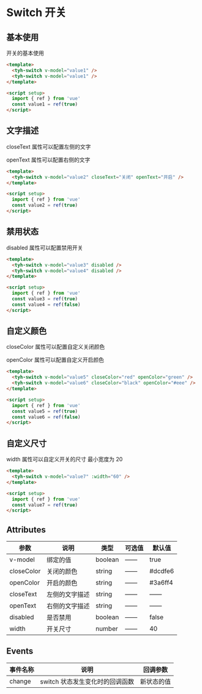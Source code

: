 # Switch 开关

## 基本使用

开关的基本使用

```html
<template>
  <tyh-switch v-model="value1" />
  <tyh-switch v-model="value1" />
</template>

<script setup>
  import { ref } from 'vue'
  const value1 = ref(true)
</script>
```

## 文字描述

closeText 属性可以配置左侧的文字

openText 属性可以配置右侧的文字

```html
<template>
  <tyh-switch v-model="value2" closeText="关闭" openText="开启" />
</template>

<script setup>
  import { ref } from 'vue'
  const value2 = ref(true)
</script>
```

## 禁用状态

disabled 属性可以配置禁用开关

```html
<template>
  <tyh-switch v-model="value3" disabled />
  <tyh-switch v-model="value4" disabled />
</template>

<script setup>
  import { ref } from 'vue'
  const value3 = ref(true)
  const value4 = ref(false)
</script>
```

## 自定义颜色

closeColor 属性可以配置自定义关闭颜色

openColor 属性可以配置自定义开启颜色

```html
<template>
  <tyh-switch v-model="value5" closeColor="red" openColor="green" />
  <tyh-switch v-model="value6" closeColor="black" openColor="#eee" />
</template>

<script setup>
  import { ref } from 'vue'
  const value5 = ref(true)
  const value6 = ref(false)
</script>
```

## 自定义尺寸

width 属性可以自定义开关的尺寸 最小宽度为 20

```html
<template>
  <tyh-switch v-model="value7" :width="60" />
</template>

<script setup>
  import { ref } from 'vue'
  const value7 = ref(true)
</script>
```

## Attributes

| 参数       | 说明           | 类型    | 可选值 | 默认值  |
| ---------- | -------------- | ------- | ------ | ------- |
| v-model    | 绑定的值       | boolean | ——     | true    |
| closeColor | 关闭的颜色     | string  | ——     | #dcdfe6 |
| openColor  | 开启的颜色     | string  | ——     | #3a6ff4 |
| closeText  | 左侧的文字描述 | string  | ——     | ——      |
| openText   | 右侧的文字描述 | string  | ——     | ——      |
| disabled   | 是否禁用       | boolean | ——     | false   |
| width      | 开关尺寸       | number  | ——     | 40      |

## Events

| 事件名称 | 说明                            | 回调参数   |
| -------- | ------------------------------- | ---------- |
| change   | switch 状态发生变化时的回调函数 | 新状态的值 |
